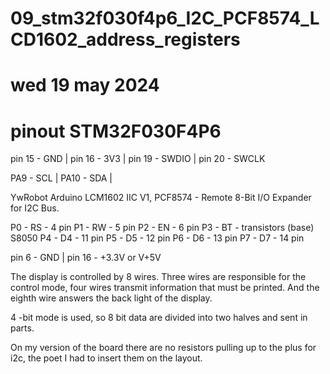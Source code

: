 # 09_stm32f030f4p6_I2C_PCF8574_LCD1602_address_registers
# wed 19 may 2024

# pinout STM32F030F4P6 
pin 15 - GND | 
pin 16 - 3V3 | 
pin 19 - SWDIO | 
pin 20 - SWCLK 

PA9  - SCL | 
PA10 - SDA | 

YwRobot Arduino LCM1602 IIC V1,
PCF8574 - Remote 8-Bit I/O Expander for I2C Bus. 

P0 - RS - 4  pin 
P1 - RW - 5  pin 
P2 - EN - 6  pin 
P3 - BT - transistors (base) S8050 
P4 - D4 - 11 pin 
P5 - D5 - 12 pin 
P6 - D6 - 13 pin 
P7 - D7 - 14 pin 

pin 6 - GND | pin 16 - +3.3V or V+5V

The display is controlled by 8 wires. Three wires are responsible for the control mode, four wires transmit information that must be printed. And the eighth wire answers the back light of the display.

4 -bit mode is used, so 8 bit data are divided into two halves and sent in parts.

On my version of the board there are no resistors pulling up to the plus for i2c, the poet I had to insert them on the layout.